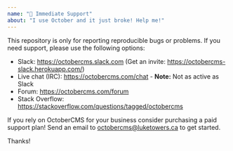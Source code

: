 ```yaml
---
name: "🚨 Immediate Support"
about: "I use October and it just broke! Help me!"
---
```


This repository is only for reporting reproducible bugs or problems. If you need support, please use the following options:

-   Slack: https://octobercms.slack.com (Get an invite: https://octobercms-slack.herokuapp.com/)
-   Live chat (IRC): https://octobercms.com/chat - **Note:** Not as active as Slack
-   Forum: https://octobercms.com/forum
-   Stack Overflow: https://stackoverflow.com/questions/tagged/octobercms

If you rely on OctoberCMS for your business consider purchasing a paid support plan! Send an email to octobercms@luketowers.ca to get started.

Thanks!
